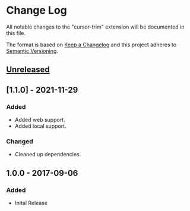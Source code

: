 # Change Log
All notable changes to the "cursor-trim" extension will be documented in this file.

The format is based on [Keep a Changelog](http://keepachangelog.com/en/1.0.0/) and this project adheres to [Semantic Versioning](http://semver.org/spec/v2.0.0.html).

## [Unreleased]

## [1.1.0] - 2021-11-29
### Added
- Added web support.
- Added local support.

### Changed
- Cleaned up dependencies.

## 1.0.0 - 2017-09-06
### Added
- Inital Release

[Unreleased]: https://github.com/yo1dog/vscode-cursor-trim/compare/v1.0.0...HEAD